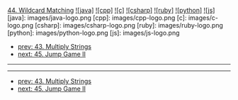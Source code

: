 [44. Wildcard Matching](https://leetcode.com/problems/wildcard-matching/)
[![java]](https://github.com/leetcode-study-group/leetcode-java-solutions/blob/master/044-wildcard-matching.md)
[![cpp]](https://github.com/leetcode-study-group/leetcode-cpp-solutions/blob/master/044-wildcard-matching.md)
[![c]](https://github.com/leetcode-study-group/leetcode-c-solutions/blob/master/044-wildcard-matching.md)
[![csharp]](https://github.com/leetcode-study-group/leetcode-csharp-solutions/blob/master/044-wildcard-matching.md)
[![ruby]](https://github.com/leetcode-study-group/leetcode-ruby-solutions/blob/master/044-wildcard-matching.md)
[![python]](https://github.com/leetcode-study-group/leetcode-python-solutions/blob/master/044-wildcard-matching.md)
[![js]](https://github.com/leetcode-study-group/leetcode-js-solutions/blob/master/044-wildcard-matching.md)
[java]: images/java-logo.png
[cpp]: images/cpp-logo.png
[c]: images/c-logo.png
[csharp]: images/csharp-logo.png
[ruby]: images/ruby-logo.png
[python]: images/python-logo.png
[js]: images/js-logo.png

- [prev: 43. Multiply Strings](043-multiply-strings.md)
- [next: 45. Jump Game II](045-jump-game-ii.md)

---


---

- [prev: 43. Multiply Strings](043-multiply-strings.md)
- [next: 45. Jump Game II](045-jump-game-ii.md)
